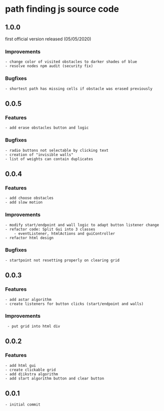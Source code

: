 # path finding js source code

## 1.0.0

first official version released (05/05/2020)

### Improvements

    - change color of visited obstacles to darker shades of blue
    - resolve nodes npm audit (security fix)

### Bugfixes

    - shortest path has missing cells if obstacle was erased previously

## 0.0.5

### Features

    - add erase obstacles button and logic

### Bugfixes

    - radio buttons not selectable by clicking text
    - creation of "invisible walls"
    - list of weights can contain duplicates

## 0.0.4

### Features

    - add choose obstacles
    - add slow motion

### Improvements

    - modify start/endpoint and wall logic to adapt button listener change
    - refactor code: Split Gui into 3 classes
        - eventListener, htmlActions and guiController
    - refactor html design

### Bugfixes

    - startpoint not resetting properly on clearing grid

## 0.0.3

### Features

    - add astar algorithm
    - create listeners for button clicks (start/endpoint and walls)

### Improvements

     - put grid into html div

## 0.0.2

### Features

    - add html gui
    - create clickable grid
    - add djikstra algorithm
    - add start algorithm button and clear button

## 0.0.1

    - initial commit
